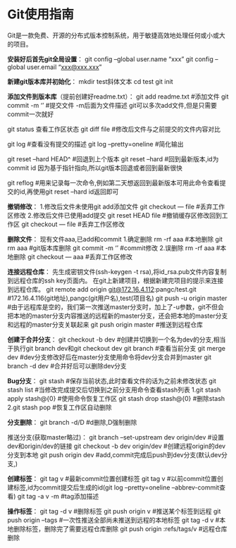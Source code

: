 ﻿# Git使用指南

Git是一款免费、开源的分布式版本控制系统，用于敏捷高效地处理任何或小或大的项目。

**安装好后首先git全局设置**：
git config –global user.name “xxx”
git config –global user.email “xxx@xxx.xxx”

**新建git版本库并初始化**：
mkdir test斜体文本
cd test
git init

**添加文件到版本库**（提前创建好readme.txt）：
git add readme.txt #添加文件
git commit -m ‘<description>’ #提交文件 -m后面为文件描述
git可以多次add文件,但是只需要commit一次就好

git status 查看工作区状态
git diff file #修改后文件与之前提交的文件内容对比

git log #查看没有提交的描述
git log –pretty=oneline #简化输出

git reset –hard HEAD^ #回退到上个版本
git reset –hard <id> #回到最新版本,id为commit id
因为基于指针指向,所以git版本回退或者回到最新很快

git reflog #用来记录每一次命令,例如第二天想返回到最新版本可用此命令查看提交的id,再使用git reset –hard id返回即可

**撤销修改**：
1.修改后文件未使用git add添加文件
git checkout — file #丢弃工作区修改
2.修改后文件已使用add提交
git reset HEAD file #撤销缓存区修改回到工作区
git checkout — file #丢弃工作区修改

**删除文件**：
现有文件aaa,已add和commit
1.确定删除
rm -rf aaa #本地删除
git rm aaa #git版本库删除
git commit -m ‘<description>’ #commit修改
2.误删除
rm -rf aaa #本地删除
git checkout — aaa #丢弃工作区修改

**连接远程仓库**：
先生成密钥文件(ssh-keygen -t rsa),将id_rsa.pub文件内容复制到远程仓库的ssh key页面内。
在git上新建项目，根据新建完项目的提示来连接到远程仓库。
git remote add origin git@172.16.4.112:pangc/test.git #172.16.4.116(git地址),pangc(git用户名),test(项目名)
git push -u origin master #由于远程库是空的，我们第一次推送master分支时，加上了-u参数，git不但会把本地的master分支内容推送的远程新的master分支，还会把本地的master分支和远程的master分支关联起来
git push origin master #推送到远程仓库

**创建于合并分支**：
git checkout -b dev #创建并切换到一个名为dev的分支,相当于执行git branch dev和git checkout dev
git branch #查看当前分支
git merge dev #dev分支修改好后在master分支使用命令将dev分支合并到master
git branch -d dev #合并好后可以删除dev分支

**Bug分支**：
git stash #保存当前状态,此时查看文件的话为之前未修改状态
git stash list #当修改完成提交后切换到之前分支用命令查看stash列表
1.git stash apply stash@{0} #使用命令恢复工作区
git stash drop stash@{0} #删除stash
2.git stash pop #恢复工作区自动删除

**分支删除**：
git branch -d/D <name> #d删除,D强制删除

推送分支(获取master略过)：
git branch –set-upstream dev origin/dev #设置dev和origin/dev的链接
git checkout -b dev origin/dev #创建远程origin的dev分支到本地
git push origin dev #add,commit完成后push到dev分支(默认dev分支,)

**创建标签**：
git tag v<tagname> #最新commit位置创建标签
git tag v<tagname> <id> #以前commit位置创建标签,id为commit提交后生成的id(git log –pretty=oneline –abbrev-commit查看)
git tag -a v<tagname> -m <description> <id> #tag添加描述

**操作标签**：
git tag -d v<tagname> #删除标签
git push origin v<tagname> #推送某个标签到远程
git push origin –tags #一次性推送全部尚未推送到远程的本地标签
git tag -d v<tagname> #本地删除标签，删除完了需要远程仓库删除
git push origin :refs/tags/v<tagname> #远程仓库删除



